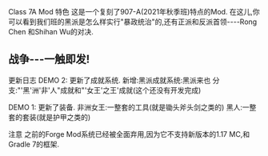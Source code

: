 Class 7A Mod 特色 这是一个复刻了907-A(2021年秋季班)特点的Mod. 在这儿,你可以看到我们班的黑派是怎么样实行"暴政统治"的,还有正派和反派首领----Rong Chen 和Shihan Wu的对决.

## 战争---一触即发!

更新日志 DEMO 2: 更新了成就系统. 新增:黑派成就系统:黑派来也 分支:"'黑'洲'非'人"成就和"'女王'之王'成就(这个还没有开发完成)

DEMO 1: 更新了装备. 非洲女王:一整套的工具(就是锄头斧头剑之类的) 黑人:一整套的套装(就是护甲之类的)

注意 之前的Forge Mod系统已经被全面弃用,因为它不支持新版本的1.17 MC,和Gradle 7的框架.